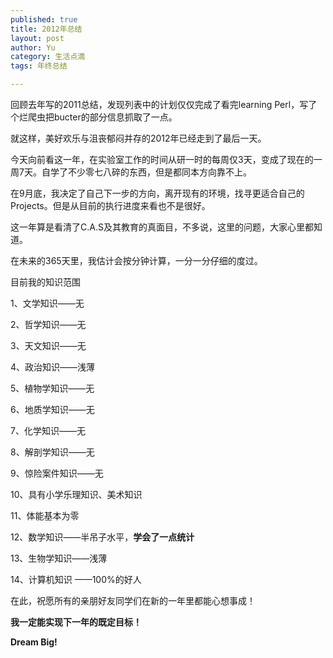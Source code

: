 ```yaml
--- 
published: true
title: 2012年总结
layout: post
author: Yu
category: 生活点滴
tags: 年终总结

---
```

回顾去年写的2011总结，发现列表中的计划仅仅完成了看完learning Perl，写了个烂爬虫把bucter的部分信息抓取了一点。

就这样，美好欢乐与沮丧郁闷并存的2012年已经走到了最后一天。

今天向前看这一年，在实验室工作的时间从研一时的每周仅3天，变成了现在的一周7天。自学了不少零七八碎的东西，但是都同本方向靠不上。

在9月底，我决定了自己下一步的方向，离开现有的环境，找寻更适合自己的Projects。但是从目前的执行进度来看也不是很好。

这一年算是看清了C.A.S及其教育的真面目，不多说，这里的问题，大家心里都知道。

在未来的365天里，我估计会按分钟计算，一分一分仔细的度过。


目前我的知识范围

1、文学知识——无

2、哲学知识——无

3、天文知识——无

4、政治知识——浅薄

5、植物学知识——无

6、地质学知识——无

7、化学知识——无

8、解剖学知识——无

9、惊险案件知识——无

10、具有小学乐理知识、美术知识

11、体能基本为零

12、数学知识——半吊子水平，**学会了一点统计**

13、生物学知识——浅薄

14、计算机知识 ——100%的好人


在此，祝愿所有的亲朋好友同学们在新的一年里都能心想事成！

**我一定能实现下一年的既定目标！**

**Dream Big!**
